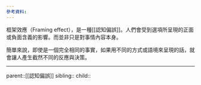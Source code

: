 ```yaml
---
參考資料:
---
```

框架效應（Framing effect），是一種[[認知偏誤]]。人們會受到選項所呈現的正面或負面含義的影響。而並非只是對事情內容本身。

簡單來說，即使是一個完全相同的事實，如果用不同的方式或語境來呈現的話，就會讓人產生截然不同的反應與決策。
- - -
parent::[[認知偏誤]]
sibling::
child::